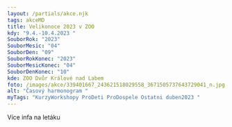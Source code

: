 ```yaml
---
layout: /partials/akce.njk
tags: akceMD
title: Velikonoce 2023 v ZOO
kdy: "9.4.-10.4.2023 "
SouborRok: "2023"
SouborMesic: "04"
SouborDen: "09"
SouborRokKonec: "2023"
SouborMesicKonec: "04"
SouborDenKonec: "10"
kde: ZOO Dvůr Králové nad Labem
foto: /images/akce/339401667_243621518029558_3671505737643729041_n.jpg
alt: "Časový harmonogram "
myTags: "KurzyWorkshopy ProDeti ProDospele Ostatni duben2023 "
---
```

V﻿íce infa na letáku
